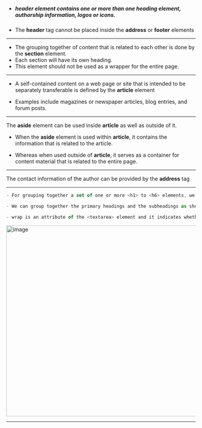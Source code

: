 - ##### <strong>header</strong> element contains one or more than one heading element, authorship information, logos or icons.
- The <strong>header</strong> tag cannot be placed inside the <strong>address</strong> or <strong>footer</strong> elements

---

- The grouping together of content that is related to each other is done by the <strong>section</strong> element.
- Each section will have its own heading.
- This element should not be used as a wrapper for the entire page.

---

- A self-contained content on a web page or site that is intended to be separately transferable is defined by the <strong>article</strong> element

- Examples include magazines or newspaper articles, blog entries, and forum posts.

---

The <strong>aside</strong> element can be used inside <strong>article</strong> as well as outside of it.

- When the <strong>aside</strong> element is used within <strong>article</strong>, it contains the information that is related to the article.

- Whereas when used outside of <strong>article</strong>, it serves as a container for content material that is related to the entire page.

---

The contact information of the author can be provided by the <strong>address</strong> tag

---

```js
- For grouping together a set of one or more <h1> to <h6> elements, we use the <hgroup> tag.

- We can group together the primary headings and the subheadings as shown below:

```

```js
- wrap is an attribute of the <textarea> element and it indicates whether the text should be wrapped.
```

<img width="508" alt="image" src="https://user-images.githubusercontent.com/42731246/211899186-42fe3883-6b21-42d8-8b2f-78fda38ad076.png">

---
